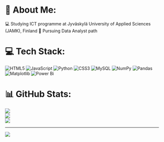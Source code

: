 # 💫 About Me:
💻 Studying ICT programme at Jyväskylä University of Applied Sciences (JAMK), Finland
🏢 Pursuing Data Analyst path

# 💻 Tech Stack:
![HTML5](https://img.shields.io/badge/html5-%23E34F26.svg?style=for-the-badge&logo=html5&logoColor=white) ![JavaScript](https://img.shields.io/badge/javascript-%23323330.svg?style=for-the-badge&logo=javascript&logoColor=%23F7DF1E) ![Python](https://img.shields.io/badge/python-3670A0?style=for-the-badge&logo=python&logoColor=ffdd54) ![CSS3](https://img.shields.io/badge/css3-%231572B6.svg?style=for-the-badge&logo=css3&logoColor=white) ![MySQL](https://img.shields.io/badge/mysql-4479A1.svg?style=for-the-badge&logo=mysql&logoColor=white) ![NumPy](https://img.shields.io/badge/numpy-%23013243.svg?style=for-the-badge&logo=numpy&logoColor=white) ![Pandas](https://img.shields.io/badge/pandas-%23150458.svg?style=for-the-badge&logo=pandas&logoColor=white) ![Matplotlib](https://img.shields.io/badge/Matplotlib-%23ffffff.svg?style=for-the-badge&logo=Matplotlib&logoColor=black) ![Power Bi](https://img.shields.io/badge/power_bi-F2C811?style=for-the-badge&logo=powerbi&logoColor=black)
# 📊 GitHub Stats:
![](https://github-readme-stats.vercel.app/api?username=nicheoflasting&theme=dark&hide_border=false&include_all_commits=false&count_private=false)<br/>
![](https://nirzak-streak-stats.vercel.app/?user=nicheoflasting&theme=dark&hide_border=false)<br/>
![](https://github-readme-stats.vercel.app/api/top-langs/?username=nicheoflasting&theme=dark&hide_border=false&include_all_commits=false&count_private=false&layout=compact)

---
[![](https://visitcount.itsvg.in/api?id=nicheoflasting&icon=0&color=0)](https://visitcount.itsvg.in)

<!-- Proudly created with GPRM ( https://gprm.itsvg.in ) -->


